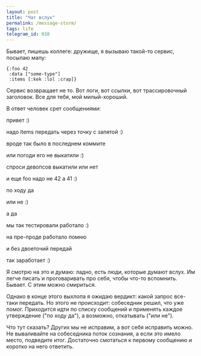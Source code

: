 ```yaml
---
layout: post
title: "Чат вслух"
permalink: /message-storm/
tags: life
telegram_id: 938
---
```


Бывает, пишешь коллеге: дружище, я вызываю такой-то сервис, посылаю мапу:

~~~text
{:foo 42
 :data ["some-type"]
 :items [:kek :lol :crap]}
~~~

Сервис возвращает не то. Вот логи, вот ссылки, вот трассировочный заголовок. Все
для тебя, мой милый-хороший.

В ответ человек срет сообщениями:

привет :)

надо items передать через точку с запятой :)

вроде так было в последнем коммите

или погоди его не выкатили :)

спроси девопсов выкатили или нет

и еще foo надо не 42 а 41 :)

по ходу да

или не :)

а да

мы так тестировали работало :)

на пре-проде работало помню

и без двоеточий передай

так заработает :)


Я смотрю на это и думаю: ладно, есть люди, которые думают вслух. Им легче писать
и проговаривать про себя, чтобы что-то вспомнить. Бывает. С этим можно
смириться.

Однако в конце этого выхлопа я ожидаю вердикт: какой запрос все-таки
передать. Но этого не происходит: собеседник решил, что уже помог. Приходится
идти по списку сообщений и применять каждое утверждение ("по ходу да"), а
возможно, откатывать ("или не").

Что тут сказать? Других мы не исправим, а вот себя исправить можно. Не
вываливайте на собеседника поток сознания, а если это имело место, подведите
итог. Достаточно смотаться к первому сообщению и коротко на него ответить.
